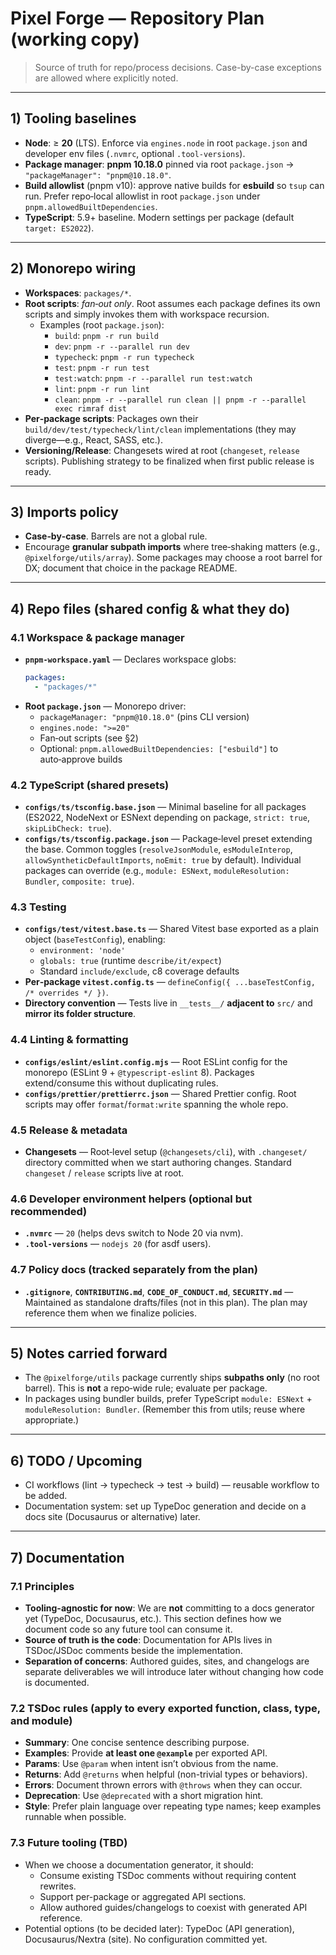 # Pixel Forge — Repository Plan (working copy)

> Source of truth for repo/process decisions. Case-by-case exceptions are allowed where explicitly noted.

---

## 1) Tooling baselines
- **Node**: ≥ **20** (LTS). Enforce via `engines.node` in root `package.json` and developer env files (`.nvmrc`, optional `.tool-versions`).
- **Package manager**: **pnpm 10.18.0** pinned via root `package.json` → `"packageManager": "pnpm@10.18.0"`.
- **Build allowlist** (pnpm v10): approve native builds for **esbuild** so `tsup` can run. Prefer repo‑local allowlist in root `package.json` under `pnpm.allowedBuiltDependencies`.
- **TypeScript**: 5.9+ baseline. Modern settings per package (default `target: ES2022`).

---

## 2) Monorepo wiring
- **Workspaces**: `packages/*`.
- **Root scripts**: _fan‑out only_. Root assumes each package defines its own scripts and simply invokes them with workspace recursion.
    - Examples (root `package.json`):
        - `build`: `pnpm -r run build`
        - `dev`: `pnpm -r --parallel run dev`
        - `typecheck`: `pnpm -r run typecheck`
        - `test`: `pnpm -r run test`
        - `test:watch`: `pnpm -r --parallel run test:watch`
        - `lint`: `pnpm -r run lint`
        - `clean`: `pnpm -r --parallel run clean || pnpm -r --parallel exec rimraf dist`
- **Per‑package scripts**: Packages own their `build/dev/test/typecheck/lint/clean` implementations (they may diverge—e.g., React, SASS, etc.).
- **Versioning/Release**: Changesets wired at root (`changeset`, `release` scripts). Publishing strategy to be finalized when first public release is ready.

---

## 3) Imports policy
- **Case‑by‑case**. Barrels are not a global rule.
- Encourage **granular subpath imports** where tree‑shaking matters (e.g., `@pixelforge/utils/array`). Some packages may choose a root barrel for DX; document that choice in the package README.

---

## 4) Repo files (shared config & what they do)

### 4.1 Workspace & package manager
- **`pnpm-workspace.yaml`** — Declares workspace globs:
  ```yaml
  packages:
    - "packages/*"
  ```
- **Root `package.json`** — Monorepo driver:
    - `packageManager: "pnpm@10.18.0"` (pins CLI version)
    - `engines.node: ">=20"`
    - Fan‑out scripts (see §2)
    - Optional: `pnpm.allowedBuiltDependencies: ["esbuild"]` to auto‑approve builds

### 4.2 TypeScript (shared presets)
- **`configs/ts/tsconfig.base.json`** — Minimal baseline for all packages (ES2022, NodeNext or ESNext depending on package, `strict: true`, `skipLibCheck: true`).
- **`configs/ts/tsconfig.package.json`** — Package‑level preset extending the base. Common toggles (`resolveJsonModule`, `esModuleInterop`, `allowSyntheticDefaultImports`, `noEmit: true` by default). Individual packages can override (e.g., `module: ESNext`, `moduleResolution: Bundler`, `composite: true`).

### 4.3 Testing
- **`configs/test/vitest.base.ts`** — Shared Vitest base exported as a plain object (`baseTestConfig`), enabling:
    - `environment: 'node'`
    - `globals: true` (runtime `describe/it/expect`)
    - Standard `include/exclude`, c8 coverage defaults
- **Per‑package `vitest.config.ts`** — `defineConfig({ ...baseTestConfig, /* overrides */ })`.
- **Directory convention** — Tests live in `__tests__/` **adjacent to** `src/` and **mirror its folder structure**.

### 4.4 Linting & formatting
- **`configs/eslint/eslint.config.mjs`** — Root ESLint config for the monorepo (ESLint 9 + `@typescript-eslint` 8). Packages extend/consume this without duplicating rules.
- **`configs/prettier/prettierrc.json`** — Shared Prettier config. Root scripts may offer `format`/`format:write` spanning the whole repo.

### 4.5 Release & metadata
- **Changesets** — Root‑level setup (`@changesets/cli`), with `.changeset/` directory committed when we start authoring changes. Standard `changeset` / `release` scripts live at root.

### 4.6 Developer environment helpers (optional but recommended)
- **`.nvmrc`** — `20` (helps devs switch to Node 20 via nvm).
- **`.tool-versions`** — `nodejs 20` (for asdf users).

### 4.7 Policy docs (tracked separately from the plan)
- **`.gitignore`**, **`CONTRIBUTING.md`**, **`CODE_OF_CONDUCT.md`**, **`SECURITY.md`** — Maintained as standalone drafts/files (not in this plan). The plan may reference them when we finalize policies.

---

## 5) Notes carried forward
- The `@pixelforge/utils` package currently ships **subpaths only** (no root barrel). This is **not** a repo‑wide rule; evaluate per package.
- In packages using bundler builds, prefer TypeScript `module: ESNext` + `moduleResolution: Bundler`. (Remember this from utils; reuse where appropriate.)

---

## 6) TODO / Upcoming
- CI workflows (lint → typecheck → test → build) — reusable workflow to be added.
- Documentation system: set up TypeDoc generation and decide on a docs site (Docusaurus or alternative) later.

---

## 7) Documentation

### 7.1 Principles
- **Tooling-agnostic for now**: We are **not** committing to a docs generator yet (TypeDoc, Docusaurus, etc.). This section defines how we document code so any future tool can consume it.
- **Source of truth is the code**: Documentation for APIs lives in TSDoc/JSDoc comments beside the implementation.
- **Separation of concerns**: Authored guides, sites, and changelogs are separate deliverables we will introduce later without changing how code is documented.

### 7.2 TSDoc rules (apply to every exported function, class, type, and module)
- **Summary**: One concise sentence describing purpose.
- **Examples**: Provide **at least one `@example`** per exported API.
- **Params**: Use `@param` when intent isn’t obvious from the name.
- **Returns**: Add `@returns` when helpful (non-trivial types or behaviors).
- **Errors**: Document thrown errors with `@throws` when they can occur.
- **Deprecation**: Use `@deprecated` with a short migration hint.
- **Style**: Prefer plain language over repeating type names; keep examples runnable when possible.

### 7.3 Future tooling (TBD)
- When we choose a documentation generator, it should:
    - Consume existing TSDoc comments without requiring content rewrites.
    - Support per-package or aggregated API sections.
    - Allow authored guides/changelogs to coexist with generated API reference.
- Potential options (to be decided later): TypeDoc (API generation), Docusaurus/Nextra (site). No configuration committed yet.